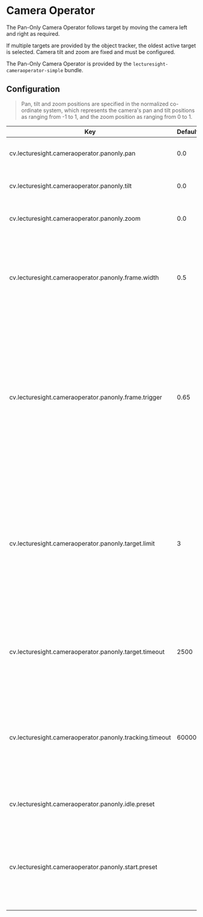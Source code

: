 # Camera Operator

The Pan-Only Camera Operator follows target by moving the camera left and right as required.

If multiple targets are provided by the object tracker, the oldest active target is selected. Camera tilt and zoom are fixed and must be configured.

The Pan-Only Camera Operator is provided by the  `lecturesight-cameraoperator-simple` bundle.

## Configuration

> Pan, tilt and zoom positions are specified in the normalized co-ordinate system, which represents the camera's pan and tilt positions as ranging from -1 to 1, and the zoom position as ranging from 0 to 1.

| Key                                   | Default   | Description |
|---------------------------------------|-----------|-------------------------------------------|
| cv.lecturesight.cameraoperator.panonly.pan | 0.0 | Sets the initial pan position<br> (-1 to 1)
| cv.lecturesight.cameraoperator.panonly.tilt | 0.0 | Sets the initial tilt position  <br> (-1 to 1)
| cv.lecturesight.cameraoperator.panonly.zoom | 0.0 | Sets the initial zoom position  <br> (0 to 1)
| cv.lecturesight.cameraoperator.panonly.frame.width | 0.5 | The width of the PTZ camera frame at the configured zoom level, relative to the overview image<br>(0 to 2)
| cv.lecturesight.cameraoperator.panonly.frame.trigger | 0.65 | The trigger point in the PTZ frame at which the camera should start to move, as a proportion of the frame width. 0=move camera when target moves, 1=move camera only when target reaches the frame edge<br>(0 to 1)
| cv.lecturesight.cameraoperator.panonly.target.limit | 3 | Do not acquire a new tracking target if the total number of available targets exceeds this threshold. This avoids excessive camera movement during busy scenes.
| cv.lecturesight.cameraoperator.panonly.target.timeout | 2500 | Sets the time in milliseconds after the last target movement after which a target will no longer be tracked.
| cv.lecturesight.cameraoperator.panonly.tracking.timeout | 60000 | Time in ms after the last target movement to return to the initial tracking position or the idle preset<br> (0 to disable)
| cv.lecturesight.cameraoperator.panonly.idle.preset | | The camera preset to move to when idle, if set
| cv.lecturesight.cameraoperator.panonly.start.preset | | The camera preset to move to at start of tracking (used instead of pan, tilt and zoom values above)
